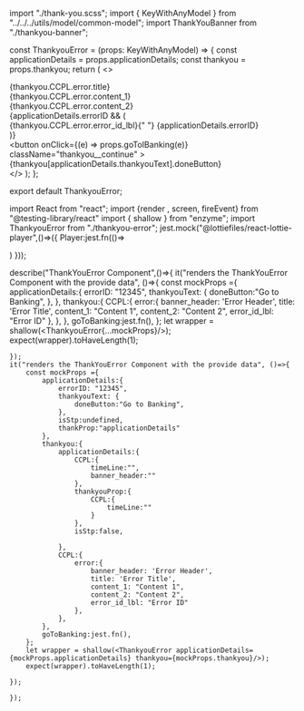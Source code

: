 import "./thank-you.scss";
import { KeyWithAnyModel } from "../../../utils/model/common-model";
import ThankYouBanner from "./thankyou-banner";

const ThankyouError = (props: KeyWithAnyModel) => {
  const applicationDetails = props.applicationDetails;
  const thankyou = props.thankyou;
  return (
    <>
      <ThankYouBanner
        banner_header={thankyou.CCPL.error.banner_header}
        banner_content={false}
      />
      <div className="thankyou__body__outer">
        <div className="thankyou__body">
          <div className="thankyou__title">{thankyou.CCPL.error.title}</div>
          <div className="body__notes">
            <div className="body__notes__desc">
              <div>{thankyou.CCPL.error.content_1}</div>
              <div>{thankyou.CCPL.error.content_2}</div>
              {applicationDetails.errorID && (
                <div>
                  <label>{thankyou.CCPL.error.error_id_lbl}</label>{" "}
                  {applicationDetails.errorID}
                </div>
              )}
            </div>
          </div>
        </div>
      </div>
      <div className="body__refno">
          <button
            onClick={(e) => props.goToIBanking(e)}
            className="thankyou__continue"
          >
            {thankyou[applicationDetails.thankyouText].doneButton}
          </button>
      </div>
    </>
  );
};

export default ThankyouError;

import React from "react";
import {render , screen, fireEvent} from "@testing-library/react"
import { shallow } from "enzyme";
import ThankyouError from "./thankyou-error";
jest.mock("@lottiefiles/react-lottie-player",()=>({
    Player:jest.fn(()=><div data-testid="mock-lottie-player"></div>)
  }));
  

describe("ThankYouError Component",()=>{
    it("renders the ThankYouError Component with the provide data", ()=>{
        const mockProps ={
            applicationDetails:{
                errorID: "12345",
                thankyouText: {
                    doneButton:"Go to Banking",
                },
            },
            thankyou:{
                CCPL:{
                    error:{
                        banner_header: 'Error Header',
                        title: 'Error Title',
                        content_1: "Content 1",
                        content_2: "Content 2",
                        error_id_lbl: "Error ID"
                    },
                },
            },
            goToBanking:jest.fn(),
        };
        let wrapper = shallow(<ThankyouError{...mockProps}/>);
        expect(wrapper).toHaveLength(1);
   
    });
    it("renders the ThankYouError Component with the provide data", ()=>{
        const mockProps ={
            applicationDetails:{
                errorID: "12345",
                thankyouText: {
                    doneButton:"Go to Banking",
                },
                isStp:undefined,
                thankProp:"applicationDetails"
            },
            thankyou:{
                applicationDetails:{
                    CCPL:{
                        timeLine:"",
                        banner_header:""
                    },
                    thankyouProp:{
                        CCPL:{
                            timeLine:""
                        }
                    },
                    isStp:false,
                    
                },
                CCPL:{
                    error:{
                        banner_header: 'Error Header',
                        title: 'Error Title',
                        content_1: "Content 1",
                        content_2: "Content 2",
                        error_id_lbl: "Error ID"
                    },
                },
            },
            goToBanking:jest.fn(),
        };
        let wrapper = shallow(<ThankyouError applicationDetails={mockProps.applicationDetails} thankyou={mockProps.thankyou}/>);
        expect(wrapper).toHaveLength(1);
   
    });
   
    });
